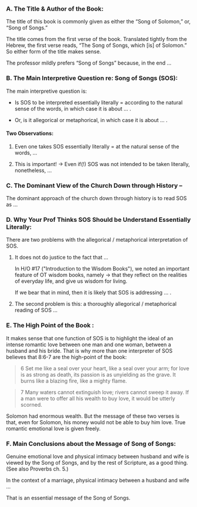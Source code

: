 
### A. The Title & Author of the Book:

The title of this book is commonly given as either the “Song of Solomon,” or, “Song of Songs.”

The title comes from the first verse of the book. Translated tightly from the Hebrew, the first verse reads, “The Song of Songs, which [is] of Solomon.” So either form of the title makes sense.

The professor mildly prefers “Song of Songs” because, in the end …

### B. The Main Interpretive Question re: Song of Songs (SOS):

The main interpretive question is:

- Is SOS to be interpreted essentially literally = according to the natural sense of the words, in which case it is about … .

- Or, is it allegorical or metaphorical, in which case it is about … .

#### Two Observations:

1. Even one takes SOS essentially literally = at the natural sense of the words, …

2. This is important! → Even if(!) SOS was not intended to be taken literally, nonetheless, …

### C. The Dominant View of the Church Down through History –

The dominant approach of the church down through history is to read SOS as …

### D. Why Your Prof Thinks SOS Should be Understand Essentially Literally:

There are two problems with the allegorical / metaphorical interpretation of SOS.

1. It does not do justice to the fact that …

   In H/O #17 ("Introduction to the Wisdom Books"), we noted an important feature of OT wisdom books, namely → that they reflect on the realities of everyday life, and give us wisdom for living.

   If we bear that in mind, then it is likely that SOS is addressing … .



2. The second problem is this: a thoroughly allegorical / metaphorical reading of SOS …

### E. The High Point of the Book :

It makes sense that one function of SOS is to highlight the ideal of an intense romantic love between one man and one woman, between a husband and his bride. That is why more than one interpreter of SOS believes that 8:6-7 are the high-point of the book:

   > 6 Set me like a seal over your heart, like a seal over your arm; for love is as strong as death, its passion is as unyielding as the grave. It burns like a blazing fire, like a mighty flame.

   > 7 Many waters cannot extinguish love; rivers cannot sweep it away.  If a man were to offer all his wealth to buy love, it would be utterly scorned.

Solomon had enormous wealth. But the message of these two verses is that, even for Solomon, his money would not be able to buy him love. True romantic emotional love is given freely.

### F. Main Conclusions about the Message of Song of Songs:

Genuine emotional love and physical intimacy between husband and wife is viewed by the Song of Songs, and by the rest of Scripture, as a good thing. (See also Proverbs ch. 5.)

In the context of a marriage, physical intimacy between a husband and wife …

That is an essential message of the Song of Songs.
